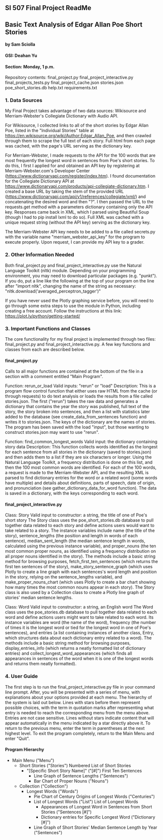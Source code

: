 ## SI 507 Final Project ReadMe
## Basic Text Analysis of Edgar Allan Poe Short Stories
#### by Sam Sciolla
#### GSI: Deahan Yu
#### Section: Monday, 1 p.m.

Repository contents:
final_project.py
final_project_interactive.py
final_projects_tests.py
final_project_cache.json
stories.json
poe_short_stories.db
help.txt
requirements.txt

### 1. Data Sources

My Final Project takes advantage of two data sources: Wikisource and Merriam-Webster's Collegiate Dictionary with Audio API.

For Wikisource, I collected links to all of the short stories by Edgar Allan Poe, listed in the "Individual Stories" table at
https://en.wikisource.org/wiki/Author:Edgar_Allan_Poe, and then crawled through them to scrape the full text of each story. Full html from each page was cached, with the page's URL serving as the dictionary key.

For Merriam-Webster, I made requests to the API for the 100 words that are most frequently the longest word in sentences from Poe's
short stories. To do this, I first I applied for and obtained an API key by registering at Merriam-Webster.com's Developer Center (https://www.dictionaryapi.com/register/index.htm). I found documentation for the Collegiate Dictionary API at https://www.dictionaryapi.com/products/api-collegiate-dictionary.htm. I created a base URL by taking the stem of the provided URL (https://www.dictionaryapi.com/api/v1/references/collegiate/xml/) and concatenating the desired word and then "?". I then passed the URL to
the requests.get method with a parameters dictionary containing only the API key. Responses came back in XML, which I parsed using Beautiful Soup (though I had to pip install lxml to do so). Full XML was cached with a unique request string (without the API key) serving as the dictionary key.

The Merriam-Webster API key needs to be added to a file called secrets.py with the variable name "merriam_webster_api_key" for the program to execute properly. Upon request, I can provide my API key to a grader.

### 2. Other Information Needed

Both final_project.py and final_project_interactive.py use the Natural Language Toolkit (nltk) module. Depending on your programming environment, you may need to download particular packages (e.g. "punkt"). If you do, put a line like the following at the top of your program on the line after "import nltk", changing the name of the string as necessary: "nltk.download('averaged_perceptron_tagger')"

If you have never used the Plotly graphing service before, you will need to go through some extra steps to use the module in Python, including creating a free account. Follow the instructions at this link: https://plot.ly/python/getting-started/

### 3. Important Functions and Classes

The core functionality for my final project is implemented through two files: final_project.py and final_project_interactive.py. A few key
functions and classes from each are described below.

#### final_project.py

Calls to all major functions are contained at the bottom of the file in a section with a comment entitled "Main Program".

Function: rerun_or_load
Valid inputs: "rerun" or "load"
Description: This is a program flow control function that either uses raw HTML from the cache (or through requests) to do text analysis or loads the results from a file called stories.json. The first ("rerun") takes the raw data and generates a dictionary that contains the year the story was published, full text of the story, the story broken into sentences, and then a list with statistics later added to the database (see create_data_from_sentences function) and writes it to stories.json. The keys of the dictionary are the names of stories. The program has been saved with the load "input", but those wanting to construct stories.json may want to use "rerun".

Function: find_common_longest_words
Valid input: the dictionary containing story data
Description: This function collects words identified as the longest for each sentence from all stories in the dictionary (saved to stories.json) and then adds them to a list if they are six characters or longer. Using the Natural Language Toolkit, a frequency distribution is done on this list, and then the 100 most common words are identified. For each of the 100 words, a request is made to the Merriam-Webster API, and the resulting XML is parsed to find dictionary entries for the word or a related word (some words have multiple) and details about definitions, parts of speech, date of origin, and pronunciation (see gather_dictionary_data_for_word function). The data is saved in a dictionary, with the keys corresponding to each word.

#### final_project_interactive.py

Class: Story
Valid input to constructor: a string, the title of one of Poe's short story
The Story class uses the poe_short_stories.db database to pull together data related to each story and define actions users would want to take related to a story. The instance variables include name (the title of the story), sentence_lengths (the position and length in words of each sentence), median_sent_length (the median sentence length in words, calculated using the previous instance variable), and proper_nouns (the ten most common proper nouns, as identified using a frequency distribution on all proper nouns identified in the story). The methods include a basic string method for browsing purposes, fetch_first_ten_sentences (which returns the first ten sentences of the story), make_story_sentence_graph (which uses Plotly to create a line graph with each sentences's word length and position in the story, relying on the sentence_lengths variable), and make_proper_nouns_chart (which uses Plotly to create a bar chart showing how many times the most common nouns appear in each story). The Story class is also used by a Collection class to create a Plotly line graph of stories' median sentence lengths.

Class: Word
Valid input to constructor: a string, an English word
The Word class uses the poe_stories.db database to pull together data related to each word and define actions users might want to take related to each word. Its instance variables are word (the name of the word), frequency (the number of times it is the longest word or tied for the longest word in one of Poe's sentences), and entries (a list containing instances of another class, Entry, which structures data about each dictionary entry related to a word). The methods include a basic string method for browsing purposes, display_entries_info (which returns a neatly formatted list of dictionary entries) and collect_longest_word_appearances (which finds all appearances in sentences of the word when it is one of the longest words and returns them neatly formatted).

### 4. User Guide

The first step is to run the final_project_interactive.py file in your command line prompt. After, you will be presented with a series of menu, with explanations about your options provided at each menu. The hierarchy of the system is laid out below. Lines with stars before them represent possible choices, with the term in quotation marks after representing what entry is needed to reach the corresponding menu from the menu above. Entries are not case sensitive. Lines without stars indicate content that will appear automatically in the menu indicated by a star directly above it. To return to the previous menu, enter the term in parentheses at the next highest level. To exit the program completely, return to the Main Menu and enter "Quit".

#### Program Hierarchy

* Main Menu ("Menu")
     * Short Stories ("Stories")
          Numbered List of Short Stories
          * "[Specific Short Story Name]" ("[#]")
               First Ten Sentences
               * Line Graph of Sentence Lengths ("Sentences")
               * Bar Chart of Proper Nouns ("Nouns")
     * Collection ("Collection")
          * Longest Words ("Words")
               * Pie Chart of Century Origins of Longest Words ("Centuries")
               * List of Longest Words ("List")
                    List of Longest Words
                    * Appearances of Longest Word in Sentences from Short Stories ("Sentences [#]")
                    * Dictionary entries for Specific Longest Word ("Dictionary [#]")
               * Line Graph of Short Stories' Median Sentence Length by Year ("Sentences")
